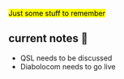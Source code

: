 <mark class='underline'>Just some stuff to remember</mark>

## current notes 📓
- QSL needs to be discussed
- Diabolocom needs to go live
